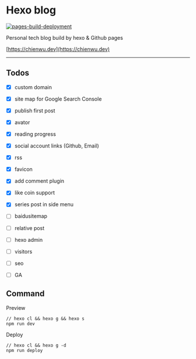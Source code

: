 # Hexo blog

[![pages-build-deployment](https://github.com/Kevinwuu/Kevinwuu.github.io/actions/workflows/pages/pages-build-deployment/badge.svg?branch=gh-pages)](https://github.com/Kevinwuu/Kevinwuu.github.io/actions/workflows/pages/pages-build-deployment)

Personal tech blog build by hexo & Github pages

[https://chienwu.dev](https://chienwu.dev)

---

## Todos

- [x] custom domain
- [x] site map for Google Search Console
- [x] publish first post
- [x] avator
- [x] reading progress
- [x] social account links (Github, Email)
- [x] rss
- [x] favicon
- [x] add comment plugin
- [x] like coin support
- [x] series post in side menu
- [ ] baidusitemap
- [ ] relative post
- [ ] hexo admin
- [ ] visitors
- [ ] seo
- [ ] GA


## Command

Preview
```shell
// hexo cl && hexo g && hexo s
npm run dev
```

Deploy
```
// hexo cl && hexo g -d
npm run deploy
```